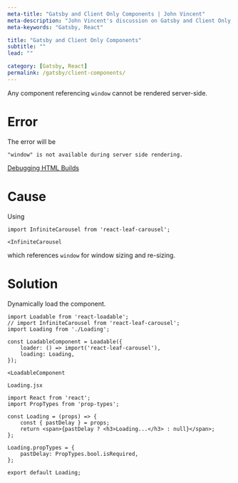 ```yaml
---
meta-title: "Gatsby and Client Only Components | John Vincent"
meta-description: "John Vincent's discussion on Gatsby and Client Only Components"
meta-keywords: "Gatsby, React"

title: "Gatsby and Client Only Components"
subtitle: ""
lead: ""

category: [Gatsby, React]
permalink: /gatsby/client-components/
---
```


Any component referencing `window` cannot be rendered server-side.

<!-- end -->

# Error

The error will be

```
"window" is not available during server side rendering.
```

[Debugging HTML Builds](https://www.gatsbyjs.org/docs/debugging-html-builds/)

# Cause

Using

```
import InfiniteCarousel from 'react-leaf-carousel';

<InfiniteCarousel
```

which references `window` for window sizing and re-sizing. 

# Solution

Dynamically load the component.

```
import Loadable from 'react-loadable';
// import InfiniteCarousel from 'react-leaf-carousel';
import Loading from './Loading';

const LoadableComponent = Loadable({
	loader: () => import('react-leaf-carousel'),
	loading: Loading,
});

<LoadableComponent
```

`Loading.jsx`

```
import React from 'react';
import PropTypes from 'prop-types';

const Loading = (props) => {
	const { pastDelay } = props;
	return <span>{pastDelay ? <h3>Loading...</h3> : null}</span>;
};

Loading.propTypes = {
	pastDelay: PropTypes.bool.isRequired,
};

export default Loading;
```